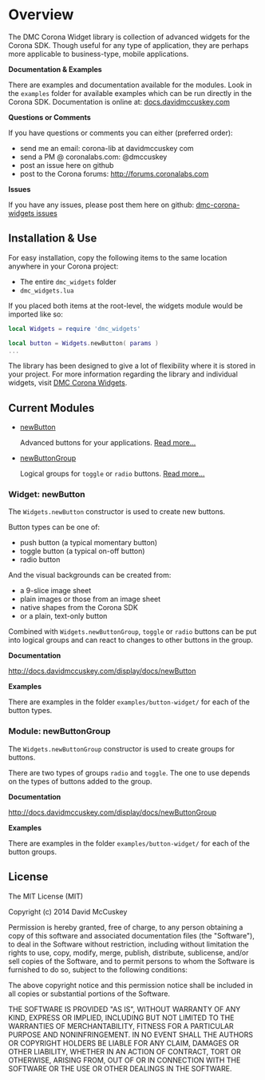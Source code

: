 # Overview #

The DMC Corona Widget library is collection of advanced widgets for the Corona SDK. Though useful for any type of application, they are perhaps more applicable to business-type, mobile applications.

**Documentation & Examples**

There are examples and documentation available for the modules. Look in the `examples` folder for available examples which can be run directly in the Corona SDK. Documentation is online at: [docs.davidmccuskey.com](http://docs.davidmccuskey.com/display/docs/DMC+Corona+Widgets)

**Questions or Comments**

If you have questions or comments you can either (preferred order):
* send me an email: corona-lib at davidmccuskey com
* send a PM @ coronalabs.com: @dmccuskey
* post an issue here on github
* post to the Corona forums: http://forums.coronalabs.com

**Issues**

If you have any issues, please post them here on github: [dmc-corona-widgets issues](http://github.com/dmccuskey/dmc-corona-widgets/issues)




## Installation & Use ##

For easy installation, copy the following items to the same location anywhere in your Corona project:

* The entire `dmc_widgets` folder
* `dmc_widgets.lua`


If you placed both items at the root-level, the widgets module would be imported like so:

```lua
local Widgets = require 'dmc_widgets'

local button = Widgets.newButton( params )
...
```


The library has been designed to give a lot of flexibility where it is stored in your project. For more information regarding the library and individual widgets, visit [DMC Corona Widgets](http://docs.davidmccuskey.com/display/docs/DMC+Corona+Widgets).



## Current Modules ##

* [newButton](#newButton)

  Advanced buttons for your applications. [Read more...](#newButton)

* [newButtonGroup](#newButtonGroup)

  Logical groups for `toggle` or `radio` buttons. [Read more...](#newButtonGroup)



<a name="newButton"></a>
### Widget: newButton ###

The `Widgets.newButton` constructor is used to create new buttons.

Button types can be one of:
* push button (a typical momentary button)
* toggle button (a typical on-off button)
* radio button

And the visual backgrounds can be created from:
* a 9-slice image sheet
* plain images or those from an image sheet
* native shapes from the Corona SDK
* or a plain, text-only button

Combined with `Widgets.newButtonGroup`, `toggle` or `radio` buttons can be put into logical groups and can react to changes to other buttons in the group.


**Documentation**

http://docs.davidmccuskey.com/display/docs/newButton


**Examples**

There are examples in the folder `examples/button-widget/` for each of the button types.



<a name="newButtonGroup"></a>
### Module: newButtonGroup ###

The `Widgets.newButtonGroup` constructor is used to create groups for buttons.

There are two types of groups `radio` and `toggle`. The one to use depends on the types of buttons added to the group.


**Documentation**

http://docs.davidmccuskey.com/display/docs/newButtonGroup


**Examples**

There are examples in the folder `examples/button-widget/` for each of the button groups.




## License ##

The MIT License (MIT)

Copyright (c) 2014 David McCuskey

Permission is hereby granted, free of charge, to any person obtaining a copy
of this software and associated documentation files (the "Software"), to deal
in the Software without restriction, including without limitation the rights
to use, copy, modify, merge, publish, distribute, sublicense, and/or sell
copies of the Software, and to permit persons to whom the Software is
furnished to do so, subject to the following conditions:

The above copyright notice and this permission notice shall be included in all
copies or substantial portions of the Software.

THE SOFTWARE IS PROVIDED "AS IS", WITHOUT WARRANTY OF ANY KIND, EXPRESS OR
IMPLIED, INCLUDING BUT NOT LIMITED TO THE WARRANTIES OF MERCHANTABILITY,
FITNESS FOR A PARTICULAR PURPOSE AND NONINFRINGEMENT. IN NO EVENT SHALL THE
AUTHORS OR COPYRIGHT HOLDERS BE LIABLE FOR ANY CLAIM, DAMAGES OR OTHER
LIABILITY, WHETHER IN AN ACTION OF CONTRACT, TORT OR OTHERWISE, ARISING FROM,
OUT OF OR IN CONNECTION WITH THE SOFTWARE OR THE USE OR OTHER DEALINGS IN THE
SOFTWARE.
